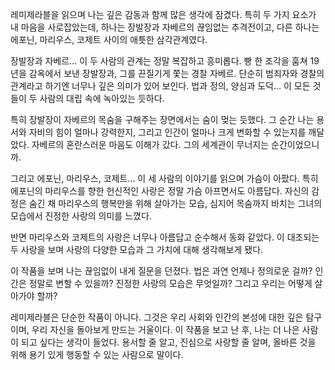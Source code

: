
레미제라블을 읽으며 나는 깊은 감동과 함께 많은 생각에 잠겼다. 특히 두 가지 요소가 내 마음을 사로잡았는데, 하나는 장발장과 자베르의 끊임없는 추격전이고, 다른 하나는 에포닌, 마리우스, 코제트 사이의 애틋한 삼각관계였다.

장발장과 자베르... 이 두 사람의 관계는 정말 복잡하고 흥미롭다. 빵 한 조각을 훔쳐 19년을 감옥에서 보낸 장발장과, 그를 끈질기게 쫓는 경찰 자베르. 단순히 범죄자와 경찰의 관계라고 하기엔 너무나 깊은 의미가 있어 보인다. 법과 정의, 양심과 도덕... 이 모든 것들이 두 사람의 대립 속에 녹아있는 듯하다.

특히 장발장이 자베르의 목숨을 구해주는 장면에서는 숨이 멎는 듯했다. 그 순간 나는 용서와 자비의 힘이 얼마나 강력한지, 그리고 인간이 얼마나 크게 변화할 수 있는지를 깨달았다. 자베르의 혼란스러운 마음도 이해가 갔다. 그의 세계관이 무너지는 순간이었으니까.

그리고 에포닌, 마리우스, 코제트... 이 세 사람의 이야기를 읽으며 가슴이 아팠다. 특히 에포닌의 마리우스를 향한 헌신적인 사랑은 정말 가슴 아프면서도 아름답다. 자신의 감정은 숨긴 채 마리우스의 행복만을 위해 살아가는 모습, 심지어 목숨까지 바치는 그녀의 모습에서 진정한 사랑의 의미를 느꼈다.

반면 마리우스와 코제트의 사랑은 너무나 아름답고 순수해서 동화 같았다. 이 대조되는 두 사랑을 보며 사랑의 다양한 모습과 그 가치에 대해 생각해보게 됐다.

이 작품을 보며 나는 끊임없이 내게 질문을 던졌다. 법은 과연 언제나 정의로운 걸까? 인간은 정말로 변할 수 있을까? 진정한 사랑의 모습은 무엇일까? 그리고 우리는 어떻게 살아가야 할까?

레미제라블은 단순한 작품이 아니다. 그것은 우리 사회와 인간의 본성에 대한 깊은 탐구이며, 우리 자신을 돌아보게 만드는 거울이다. 이 작품을 보고 난 후, 나는 더 나은 사람이 되고 싶다는 생각이 들었다. 용서할 줄 알고, 진심으로 사랑할 줄 알며, 올바른 것을 위해 용기 있게 행동할 수 있는 사람으로 말이다.
